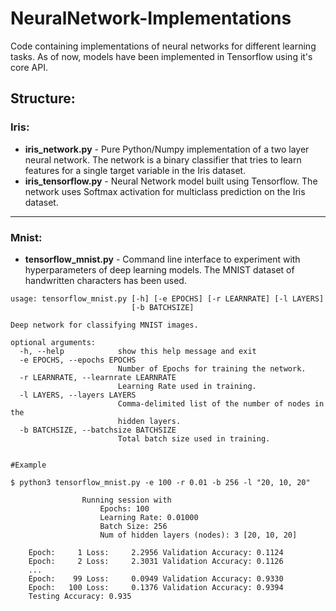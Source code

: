 # NeuralNetwork-Implementations

Code containing implementations of neural networks for different learning tasks.
As of now, models have been implemented in Tensorflow using it's core API. 

## Structure:
### **Iris:**
* **iris_network.py** - Pure Python/Numpy implementation of a two layer neural network. The network is a binary classifier that tries to learn features for a single target variable in the Iris dataset.
* **iris_tensorflow.py** - Neural Network model built using Tensorflow. The network uses Softmax activation for multiclass prediction on the Iris dataset.

--------

### **Mnist:**
* **tensorflow_mnist.py** - Command line interface to experiment with hyperparameters of deep learning models. The MNIST dataset of handwritten characters has been used.

```
usage: tensorflow_mnist.py [-h] [-e EPOCHS] [-r LEARNRATE] [-l LAYERS]
                           [-b BATCHSIZE]

Deep network for classifying MNIST images.

optional arguments:
  -h, --help            show this help message and exit
  -e EPOCHS, --epochs EPOCHS
                        Number of Epochs for training the network.
  -r LEARNRATE, --learnrate LEARNRATE
                        Learning Rate used in training.
  -l LAYERS, --layers LAYERS
                        Comma-delimited list of the number of nodes in the
                        hidden layers.
  -b BATCHSIZE, --batchsize BATCHSIZE
                        Total batch size used in training.


#Example

$ python3 tensorflow_mnist.py -e 100 -r 0.01 -b 256 -l "20, 10, 20"

                Running session with
                    Epochs: 100
                    Learning Rate: 0.01000
                    Batch Size: 256
                    Num of hidden layers (nodes): 3 [20, 10, 20]

    Epoch:     1 Loss:     2.2956 Validation Accuracy: 0.1124
    Epoch:     2 Loss:     2.3031 Validation Accuracy: 0.1126
    ...
    Epoch:    99 Loss:     0.0949 Validation Accuracy: 0.9330
    Epoch:   100 Loss:     0.1376 Validation Accuracy: 0.9394
    Testing Accuracy: 0.935
```


